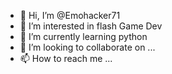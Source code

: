 - 👋 Hi, I’m @Emohacker71
- 👀 I’m interested in flash Game Dev
- 🌱 I’m currently learning python
- 💞️ I’m looking to collaborate on ...
- 📫 How to reach me ...

<!---
Emohacker71/Emohacker71 is a ✨ special ✨ repository because its `README.md` (this file) appears on your GitHub profile.
You can click the Preview link to take a look at your changes.
--->
